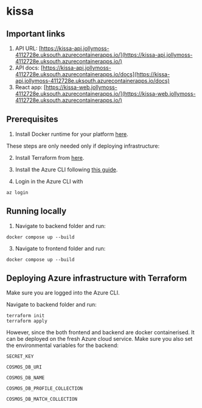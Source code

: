 # kissa

## Important links

1. API URL: [https://kissa-api.jollymoss-4112728e.uksouth.azurecontainerapps.io/](https://kissa-api.jollymoss-4112728e.uksouth.azurecontainerapps.io/)
2. API docs: [https://kissa-api.jollymoss-4112728e.uksouth.azurecontainerapps.io/docs](https://kissa-api.jollymoss-4112728e.uksouth.azurecontainerapps.io/docs)
3. React app: [https://kissa-web.jollymoss-4112728e.uksouth.azurecontainerapps.io/](https://kissa-web.jollymoss-4112728e.uksouth.azurecontainerapps.io/)

## Prerequisites

1. Install Docker runtime for your platform [here](https://docs.docker.com/engine/install/).

These steps are only needed only if deploying infrastructure:

2. Install Terraform from [here](https://developer.hashicorp.com/terraform/install).

3. Install the Azure CLI following [this guide](https://learn.microsoft.com/en-us/cli/azure/install-azure-cli).

4. Login in the Azure CLI with
```
az login
```

## Running locally

1. Navigate to backend folder and run:
```
docker compose up --build
```

3. Navigate to frontend folder and run:
```
docker compose up --build
```

## Deploying Azure infrastructure with Terraform

Make sure you are logged into the Azure CLI.

Navigate to backend folder and run:
```
terraform init
terraform apply
```

However, since the both frontend and backend are docker containerised.
It can be deployed on the fresh Azure cloud service.
Make sure you also set the environmental variables for the backend:
```
SECRET_KEY

COSMOS_DB_URI

COSMOS_DB_NAME

COSMOS_DB_PROFILE_COLLECTION

COSMOS_DB_MATCH_COLLECTION
```